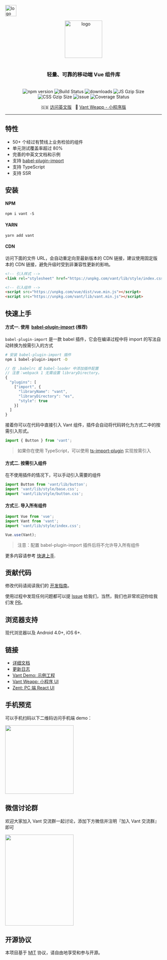 <p>
    <a href="https://github.com/youzan/"><img alt="logo" width="36px" src="https://img.yzcdn.cn/public_files/2017/02/09/e84aa8cbbf7852688c86218c1f3bbf17.png" alt="youzan">
    </a>
</p>
<p align="center">
    <img alt="logo" src="https://img.yzcdn.cn/public_files/2017/12/18/fd78cf6bb5d12e2a119d0576bedfd230.png" width="120" style="margin-bottom: 10px;">
</p>
<h3 align="center" style="margin: 30px 0 35px;">轻量、可靠的移动端 Vue 组件库</h3>

<p align="center">
    <img src="https://img.shields.io/npm/v/vant.svg?style=flat" alt="npm version" />
    <img src="https://travis-ci.org/youzan/vant.svg?branch=master" alt="Build Status" />
    <img src="https://img.shields.io/npm/dt/vant.svg" alt="downloads" />
    <img src="https://img.badgesize.io/https://unpkg.com/vant/lib/vant.min.js?compression=gzip&style=flat-square&label=JS%20gzip%20size" alt="JS Gzip Size" />
    <img src="https://img.badgesize.io/https://unpkg.com/vant/lib/style/index.css?compression=gzip&style=flat-square&label=CSS%20gzip%20size" alt="CSS Gzip Size" />
    <img src="https://isitmaintained.com/badge/open/youzan/vant.svg" alt="issue" />
    <img src="https://img.shields.io/codecov/c/github/youzan/vant/dev.svg" alt="Coverage Status" />
</p>

<p align="center">
  🇬🇧 <a href="./README.md">访问英文版</a>
  &nbsp;
  🚀 <a href="https://github.com/youzan/vant-weapp" target="_blank">Vant Weapp - 小程序版</a>
</p>

---

## 特性

* 50+ 个经过有赞线上业务检验的组件
* 单元测试覆盖率超过 80%
* 完善的中英文文档和示例
* 支持 [babel-plugin-import](https://github.com/ant-design/babel-plugin-import)
* 支持 TypeScript
* 支持 SSR

## 安装

#### NPM

```shell
npm i vant -S
```

#### YARN

```shell
yarn add vant
```

#### CDN

访问下面的文件 URL，会自动重定向至最新版本的 CDN 链接，建议使用固定版本的 CDN 链接，避免升级时受到非兼容性更新的影响。

```html
<!-- 引入样式 -->
<link rel="stylesheet" href="https://unpkg.com/vant/lib/style/index.css">

<!-- 引入组件 -->
<script src="https://unpkg.com/vue/dist/vue.min.js"></script>
<script src="https://unpkg.com/vant/lib/vant.min.js"></script>
```

## 快速上手

#### 方式一. 使用  [babel-plugin-import](https://github.com/ant-design/babel-plugin-import) (推荐)

`babel-plugin-import` 是一款 babel 插件，它会在编译过程中将 import 的写法自动转换为按需引入的方式

```bash
# 安装 babel-plugin-import 插件
npm i babel-plugin-import -D
```

```js
// 在 .babelrc 或 babel-loader 中添加插件配置
// 注意：webpack 1 无需设置 libraryDirectory。
{
  "plugins": [
    ["import", {
      "libraryName": "vant",
      "libraryDirectory": "es",
      "style": true
    }]
  ]
}
```

接着你可以在代码中直接引入 Vant 组件，插件会自动将代码转化为方式二中的按需引入形式。

```js
import { Button } from 'vant';
```

> 如果你在使用 TypeScript，可以使用 [ts-import-plugin](https://github.com/Brooooooklyn/ts-import-plugin) 实现按需引入

#### 方式二. 按需引入组件

在不使用插件的情况下，可以手动引入需要的组件

```js
import Button from 'vant/lib/button';
import 'vant/lib/style/base.css';
import 'vant/lib/style/button.css';
```

#### 方式三. 导入所有组件

```js
import Vue from 'vue';
import Vant from 'vant';
import 'vant/lib/style/index.css';

Vue.use(Vant);
```

> 注意：配置 babel-plugin-import 插件后将不允许导入所有组件

更多内容请参考 [快速上手](https://youzan.github.io/vant#/zh-CN/quickstart).

## 贡献代码

修改代码请阅读我们的 [开发指南](https://www.youzanyun.com/zanui/vant#/zh-CN/contribution)。

使用过程中发现任何问题都可以提 [Issue](https://github.com/youzan/vant/issues) 给我们，当然，我们也非常欢迎你给我们发 [PR](https://github.com/youzan/vant/pulls)。

## 浏览器支持

现代浏览器以及 Android 4.0+, iOS 6+.

## 链接

* [详细文档](https://youzan.github.io/vant)
* [更新日志](https://youzan.github.io/vant#/zh-CN/changelog)
* [Vant Demo: 示例工程](https://github.com/youzan/vant-demo)
* [Vant Weapp: 小程序 UI](https://github.com/youzan/vant-weapp)
* [Zent: PC 端 React UI](https://www.youzanyun.com/zanui/zent)

## 手机预览

可以手机扫码以下二维码访问手机端 demo：

<img src="https://img.yzcdn.cn/vant/preview_qrcode_20180528.png" width="220" height="220" >

## 微信讨论群

欢迎大家加入 Vant 交流群一起讨论，添加下方微信并注明『加入 Vant 交流群』即可

<img src="https://img.yzcdn.cn/vant/wechat_20180606.png" width="220" height="292" >

## 开源协议

本项目基于 [MIT](https://zh.wikipedia.org/wiki/MIT%E8%A8%B1%E5%8F%AF%E8%AD%89) 协议，请自由地享受和参与开源。
